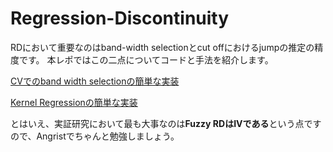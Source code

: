 # Regression-Discontinuity

RDにおいて重要なのはband-width selectionとcut offにおけるjumpの推定の精度です。
本レポではこの二点についてコードと手法を紹介します。


[CVでのband width selectionの簡単な実装](http://nbviewer.jupyter.org/github/keiikegami/Regression-Discontinuity/blob/master/RD%20-%20Julia.ipynb)

[Kernel Regressionの簡単な実装](http://nbviewer.jupyter.org/github/keiikegami/Regression-Discontinuity/blob/master/kernel%20Regression.ipynb)


とはいえ、実証研究において最も大事なのは**Fuzzy RDはIVである**という点ですので、Angristでちゃんと勉強しましょう。
